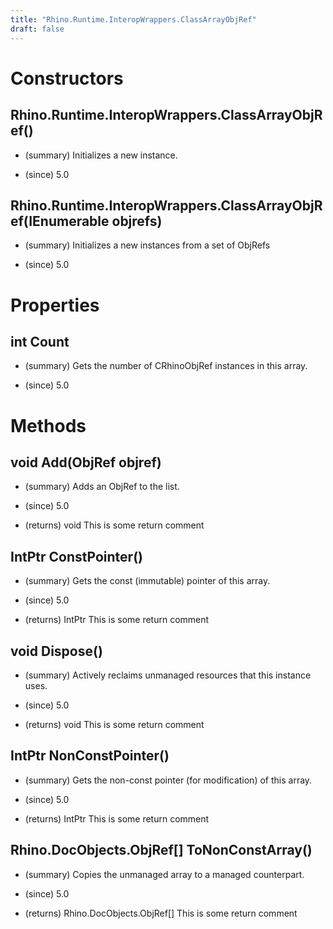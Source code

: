 ```yaml
---
title: "Rhino.Runtime.InteropWrappers.ClassArrayObjRef"
draft: false
---
```


# Constructors
## Rhino.Runtime.InteropWrappers.ClassArrayObjRef()
- (summary) 
     Initializes a new  instance.
     
- (since) 5.0
## Rhino.Runtime.InteropWrappers.ClassArrayObjRef(IEnumerable<ObjRef> objrefs)
- (summary) 
     Initializes a new instances from a set of ObjRefs
     
- (since) 5.0
# Properties
## int Count
- (summary) 
     Gets the number of CRhinoObjRef instances in this array.
     
- (since) 5.0
# Methods
## void Add(ObjRef objref)
- (summary) 
     Adds an ObjRef to the list.
     
- (since) 5.0
- (returns) void This is some return comment
## IntPtr ConstPointer()
- (summary) 
     Gets the const (immutable) pointer of this array.
     
- (since) 5.0
- (returns) IntPtr This is some return comment
## void Dispose()
- (summary) 
     Actively reclaims unmanaged resources that this instance uses.
     
- (since) 5.0
- (returns) void This is some return comment
## IntPtr NonConstPointer()
- (summary) 
     Gets the non-const pointer (for modification) of this array.
     
- (since) 5.0
- (returns) IntPtr This is some return comment
## Rhino.DocObjects.ObjRef[] ToNonConstArray()
- (summary) 
     Copies the unmanaged array to a managed counterpart.
     
- (since) 5.0
- (returns) Rhino.DocObjects.ObjRef[] This is some return comment
